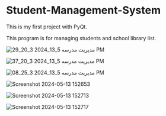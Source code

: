 # Student-Management-System
This is my first project with PyQt.

This program is for managing students and school library list.

![مدیریت مدرسه 5_13_2024 3_20_29 PM](https://github.com/MohsenSangSefidi/Student-Management-System/assets/160093991/d8cdf265-f825-46de-9f23-8c25e1d8e9d3)

![مدیریت مدرسه 5_13_2024 3_20_37 PM](https://github.com/MohsenSangSefidi/Student-Management-System/assets/160093991/111c1262-955b-4b7a-a883-8251e9443da0)

![مدیریت مدرسه 5_13_2024 3_25_08 PM](https://github.com/MohsenSangSefidi/Student-Management-System/assets/160093991/c448c3f5-f9d6-4849-9331-31395de0b8e3)

![Screenshot 2024-05-13 152653](https://github.com/MohsenSangSefidi/Student-Management-System/assets/160093991/d8a2da6c-a8c0-4f7f-860e-ac555f83a9e1)

![Screenshot 2024-05-13 152713](https://github.com/MohsenSangSefidi/Student-Management-System/assets/160093991/7b2a0550-4448-487d-84ad-c24e508b2e68)

![Screenshot 2024-05-13 152717](https://github.com/MohsenSangSefidi/Student-Management-System/assets/160093991/55ac680b-0178-409a-bb34-b661edba79f7)
